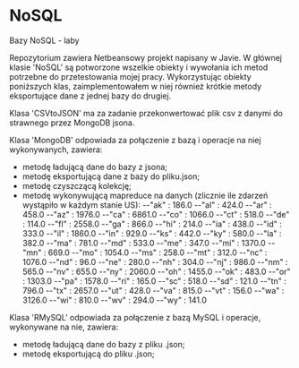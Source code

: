 NoSQL
=====

Bazy NoSQL - laby


Repozytorium zawiera Netbeansowy projekt napisany w Javie.
W głównej klasie 'NoSQL' są potworzone wszelkie obiekty i wywołania ich metod potrzebne do przetestowania mojej pracy. Wykorzystując obiekty poniższych klas, zaimplementowałem w niej również krótkie metody eksportujące dane z jednej bazy do drugiej.

Klasa 'CSVtoJSON' ma za zadanie przekonwertować plik csv z danymi do strawnego przez MongoDB jsona.

Klasa 'MongoDB' odpowiada za połączenie z bazą i operacje na niej wykonywanych, zawiera:
- metodę ładującą dane do bazy z jsona;
- metodę eksportującą dane z bazy do pliku.json;
- metodę czyszczącą kolekcję;
- metodę wykonywującą mapreduce na danych (zlicznie ile zdarzeń wystąpiło w każdym stanie US):
--"ak" : 186.0
--"al" : 424.0
--"ar" : 458.0
--"az" : 1976.0
--"ca" : 6861.0
--"co" : 1066.0
--"ct" : 518.0
--"de" : 114.0
--"fl" : 2558.0
--"ga" : 866.0
--"hi" : 214.0
--"ia" : 438.0
--"id" : 333.0
--"il" : 1860.0
--"in" : 929.0
--"ks" : 442.0
--"ky" : 580.0
--"la" : 382.0
--"ma" : 781.0
--"md" : 533.0
--"me" : 347.0
--"mi" : 1370.0
--"mn" : 669.0
--"mo" : 1054.0
--"ms" : 258.0
--"mt" : 312.0
--"nc" : 1076.0
--"nd" : 96.0
--"ne" : 280.0
--"nh" : 304.0
--"nj" : 986.0
--"nm" : 565.0
--"nv" : 655.0
--"ny" : 2060.0
--"oh" : 1455.0
--"ok" : 483.0
--"or" : 1303.0
--"pa" : 1578.0
--"ri" : 165.0
--"sc" : 518.0
--"sd" : 121.0
--"tn" : 796.0
--"tx" : 2657.0
--"ut" : 428.0
--"va" : 815.0
--"vt" : 156.0
--"wa" : 3126.0
--"wi" : 810.0
--"wv" : 294.0
--"wy" : 141.0

Klasa 'RMySQL' odpowiada za połączenie z bazą MySQL i operacje, wykonywane na nie, zawiera:
- metodę ładującą dane do bazy z pliku .json;
- metodę eksportującą do pliku .json;